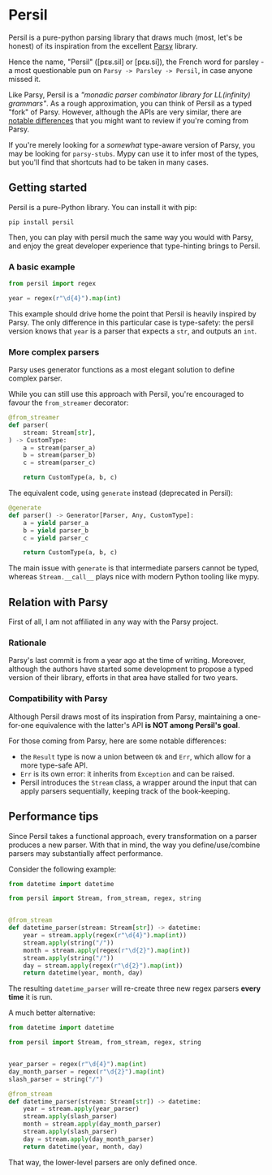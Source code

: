# Persil

Persil is a pure-python parsing library that draws much (most, let's be honest)
of its inspiration from the excellent [Parsy](https://github.com/python-parsy/parsy) library.

Hence the name, "Persil" ([pɛʁ.sil] or [pɛʁ.si]), the French word for parsley
-a most questionable pun on `Parsy -> Parsley -> Persil`, in case anyone missed it.

Like Parsy, Persil is a _"monadic parser combinator library for LL(infinity) grammars"_.
As a rough approximation, you can think of Persil as a typed "fork" of Parsy.
However, although the APIs are very similar, there are [notable differences](#compatibility-with-parsy)
that you might want to review if you're coming from Parsy.

If you're merely looking for a _somewhat_ type-aware version of Parsy, you may be looking for
`parsy-stubs`. Mypy can use it to infer most of the types, but you'll find that
shortcuts had to be taken in many cases.

## Getting started

Persil is a pure-Python library. You can install it with pip:

```shell
pip install persil
```

Then, you can play with persil much the same way you would with Parsy,
and enjoy the great developer experience that type-hinting brings to Persil.

### A basic example

```python
from persil import regex

year = regex(r"\d{4}").map(int)
```

This example should drive home the point that Persil is heavily inspired by Parsy.
The only difference in this particular case is type-safety:
the persil version knows that `year` is a parser that expects
a `str`, and outputs an `int`.

### More complex parsers

Parsy uses generator functions as a most elegant solution to define complex parser.

While you can still use this approach with Persil, you're encouraged to favour
the `from_streamer` decorator:

```python
@from_streamer
def parser(
    stream: Stream[str],
) -> CustomType:
    a = stream(parser_a)
    b = stream(parser_b)
    c = stream(parser_c)

    return CustomType(a, b, c)
```

The equivalent code, using `generate` instead (deprecated in Persil):

```python
@generate
def parser() -> Generator[Parser, Any, CustomType]:
    a = yield parser_a
    b = yield parser_b
    c = yield parser_c

    return CustomType(a, b, c)
```

The main issue with `generate` is that intermediate parsers cannot be typed,
whereas `Stream.__call__` plays nice with modern Python tooling like mypy.

## Relation with Parsy

First of all, I am not affiliated in any way with the Parsy project.

### Rationale

Parsy's last commit is from a year ago at the time of writing. Moreover, although the authors
have started some development to propose a typed version of their library, efforts
in that area have stalled for two years.

### Compatibility with Parsy

Although Persil draws most of its inspiration from Parsy, maintaining a one-for-one
equivalence with the latter's API **is NOT among Persil's goal**.

For those coming from Parsy, here are some notable differences:

- the `Result` type is now a union between `Ok` and `Err`, which allow for a more type-safe API.
- `Err` is its own error: it inherits from `Exception` and can be raised.
- Persil introduces the `Stream` class, a wrapper around the input that can apply parsers sequentially,
  keeping track of the book-keeping.

## Performance tips

Since Persil takes a functional approach, every transformation on a parser produces a new parser.
With that in mind, the way you define/use/combine parsers may substantially affect performance.

Consider the following example:

```python
from datetime import datetime

from persil import Stream, from_stream, regex, string


@from_stream
def datetime_parser(stream: Stream[str]) -> datetime:
    year = stream.apply(regex(r"\d{4}").map(int))
    stream.apply(string("/"))
    month = stream.apply(regex(r"\d{2}").map(int))
    stream.apply(string("/"))
    day = stream.apply(regex(r"\d{2}").map(int))
    return datetime(year, month, day)
```

The resulting `datetime_parser` will re-create three new regex parsers **every time**  it is run.

A much better alternative:

```python
from datetime import datetime

from persil import Stream, from_stream, regex, string


year_parser = regex(r"\d{4}").map(int)
day_month_parser = regex(r"\d{2}").map(int)
slash_parser = string("/")

@from_stream
def datetime_parser(stream: Stream[str]) -> datetime:
    year = stream.apply(year_parser)
    stream.apply(slash_parser)
    month = stream.apply(day_month_parser)
    stream.apply(slash_parser)
    day = stream.apply(day_month_parser)
    return datetime(year, month, day)
```

That way, the lower-level parsers are only defined once.

